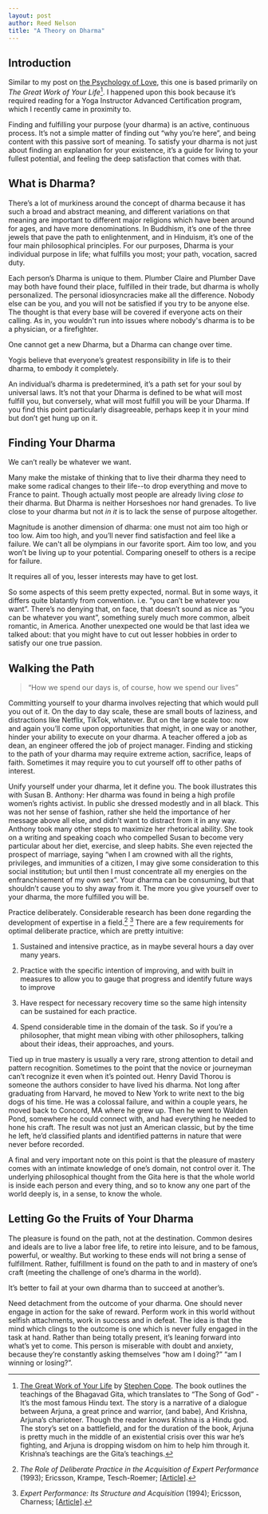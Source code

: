 ```yaml
---
layout: post
author: Reed Nelson
title: "A Theory on Dharma"
---
```


## Introduction

Similar to my post on [the Psychology of Love](https://pages.cs.wisc.edu/~rnelson/love), this one is based primarily on *The Great Work of Your Life*[^1]. I happened upon this book because it’s required reading for a Yoga Instructor Advanced Certification program, which I recently came in proximity to.

Finding and fulfilling your purpose (your dharma) is an active, continuous process. It’s not a simple matter of finding out “why you’re here”, and being content with this passive sort of meaning. To satisfy your dharma is not just about finding an explanation for your existence, it’s a guide for living to your fullest potential, and feeling the deep satisfaction that comes with that.

## What is Dharma?

There’s a lot of murkiness around the concept of dharma because it has such a broad and abstract meaning, and different variations on that meaning are important to different major religions which have been around for ages, and have more denominations. In Buddhism, it’s one of the three jewels that pave the path to enlightenment, and in Hinduism, it’s one of the four main philosophical principles. For our purposes, Dharma is your individual purpose in life; what fulfills you most; your path, vocation, sacred duty.

Each person’s Dharma is unique to them. Plumber Claire and Plumber Dave may both have found their place, fulfilled in their trade, but dharma is wholly personalized. The personal idiosyncracies make all the difference. Nobody else can be you, and you will not be satisfied if you try to be anyone else. The thought is that every base will be covered if everyone acts on their calling. As in, you wouldn't run into issues where nobody's dharma is to be a physician, or a firefighter.

One cannot get a new Dharma, but a Dharma can change over time.

Yogis believe that everyone’s greatest responsibility in life is to their dharma, to embody it completely.

An individual’s dharma is predetermined, it’s a path set for your soul by universal laws. It’s not that your Dharma is defined to be what will most fulfill you, but conversely, what will most fulfill you will be your Dharma. If you find this point particularly disagreeable, perhaps keep it in your mind but don’t get hung up on it.

## Finding Your Dharma

We can’t really be whatever we want.

Many make the mistake of thinking that to live their dharma they need to make some radical changes to their life--to drop everything and move to France to paint. Though actually most people are already living *close to* their dharma. But Dharma is neither Horseshoes nor hand grenades. To live close to your dharma but not *in it* is to lack the sense of purpose altogether.

Magnitude is another dimension of dharma: one must not aim too high or too low. Aim too high, and you’ll never find satisfaction and feel like a failure. We can't all be olympians in our favorite sport. Aim too low, and you won’t be living up to your potential. Comparing oneself to others is a recipe for failure.

It requires all of you, lesser interests may have to get lost.

So some aspects of this seem pretty expected, normal. But in some ways, it differs quite blatantly from convention. i.e. “you can’t be whatever you want”. There’s no denying that, on face, that doesn’t sound as nice as “you can be whatever you want”, something surely much more common, albeit romantic, in America. Another unexpected one would be that last idea we talked about: that you might have to cut out lesser hobbies in order to satisfy our one true passion.

## Walking the Path

>“How we spend our days is, of course, how we spend our lives”

Committing yourself to your dharma involves rejecting that which would pull you out of it. On the day to day scale, these are small bouts of laziness, and distractions like Netflix, TikTok, whatever. But on the large scale too: now and again you’ll come upon opportunities that might, in one way or another, hinder your ability to execute on your dharma. A teacher offered a job as dean, an engineer offered the job of project manager. Finding and sticking to the path of your dharma may require extreme action, sacrifice, leaps of faith. Sometimes it may require you to cut yourself off to other paths of interest.

Unify yourself under your dharma, let it define you. The book illustrates this with Susan B. Anthony: Her dharma was found in being a high profile women’s rights activist. In public she dressed modestly and in all black. This was not her sense of fashion, rather she held the importance of her message above all else, and didn’t want to distract from it in any way. Anthony took many other steps to maximize her rhetorical ability. She took on a writing and speaking coach who compelled Susan to become very particular about her diet, exercise, and sleep habits. She even rejected the prospect of marriage, saying “when I am crowned with all the rights, privileges, and immunities of a citizen, I may give some consideration to this social institution; but until then I must concentrate all my energies on the enfranchisement of my own sex”. Your dharma can be consuming, but that shouldn’t cause you to shy away from it. The more you give yourself over to your dharma, the more fulfilled you will be.

Practice deliberately. Considerable research has been done regarding the development of expertise in a field.[^2] [^3] There are a few requirements for optimal deliberate practice, which are pretty intuitive:

1. Sustained and intensive practice, as in maybe several hours a day over many years.

2. Practice with the specific intention of improving, and with built in measures to allow you to gauge that progress and identify future ways to improve

3. Have respect for necessary recovery time so the same high intensity can be sustained for each practice.

4. Spend considerable time in the domain of the task. So if you’re a philosopher, that might mean vibing with other philosophers, talking about their ideas, their approaches, and yours.

Tied up in true mastery is usually a very rare, strong attention to detail and pattern recognition. Sometimes to the point that the novice or journeyman can’t recognize it even when it’s pointed out. Henry David Thorou is someone the authors consider to have lived his dharma. Not long after graduating from Harvard, he moved to New York to write next to the big dogs of his time. He was a colossal failure, and within a couple years, he moved back to Concord, MA where he grew up. Then he went to Walden Pond, somewhere he could connect with, and had everything he needed to hone his craft. The result was not just an American classic, but by the time he left, he’d classified plants and identified patterns in nature that were never before recorded.

A final and very important note on this point is that the pleasure of mastery comes with an intimate knowledge of one’s domain, not control over it. The underlying philosophical thought from the Gita here is that the whole world is inside each person and every thing, and so to know any one part of the world deeply is, in a sense, to know the whole.

## Letting Go the Fruits of Your Dharma

The pleasure is found on the path, not at the destination. Common desires and ideals are to live a labor free life, to retire into leisure, and to be famous, powerful, or wealthy. But working to these ends will not bring a sense of fulfillment. Rather, fulfillment is found on the path to and in mastery of one’s craft (meeting the challenge of one’s dharma in the world).

It’s better to fail at your own dharma than to succeed at another’s.

Need detachment from the outcome of your dharma. One should never engage in action for the sake of reward. Perform work in this world without selfish attachments, work in success and in defeat. The idea is that the mind which clings to the outcome is one which is never fully engaged in the task at hand. Rather than being totally present, it’s leaning forward into what’s yet to come. This person is miserable with doubt and anxiety, because they’re constantly asking themselves “how am I doing?” “am I winning or losing?”.

[^1]: [The Great Work of Your Life](https://www.stephencope.com/shop/books/the-great-work-of-your-life-a-guide-for-the-journey-to-your-true-calling/) by [Stephen Cope](https://en.wikipedia.org/wiki/Stephen_Cope). The book outlines the teachings of the Bhagavad Gita, which translates to “The Song of God” - It’s the most famous Hindu text. The story is a narrative of a dialogue between Arjuna, a great prince and warrior, (and babe), And Krishna, Arjuna’s charioteer. Though the reader knows Krishna is a Hindu god. The story’s set on a battlefield, and for the duration of the book, Arjuna is pretty much in the middle of an existential crisis over this war he’s fighting, and Arjuna is dropping wisdom on him to help him through it. Krishna’s teachings are the Gita’s teachings.

[^2]: *The Role of Deliberate Practice in the Acquisition of Expert Performance* (1993); Ericsson, Krampe, Tesch-Roemer; [[Article]](https://www.researchgate.net/publication/224827585_The_Role_of_Deliberate_Practice_in_the_Acquisition_of_Expert_Performance).

[^3]: *Expert Performance: Its Structure and Acquisition* (1994); Ericsson, Charness; [[Article]](https://www.researchgate.net/publication/232519120_Expert_Performance_Its_Structure_and_Acquisition).

